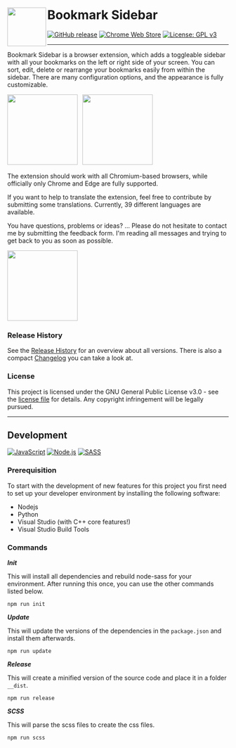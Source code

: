 # <img src="https://raw.githubusercontent.com/Kiuryy/Bookmark_Sidebar/master/src/img/icon/256x256.png" width="88" align="left" /> Bookmark Sidebar

[![GitHub release](https://img.shields.io/github/release/kiuryy/bookmark_sidebar.svg)](https://github.com/Kiuryy/Bookmark_Sidebar/releases)
[![Chrome Web Store](https://img.shields.io/chrome-web-store/d/jdbnofccmhefkmjbkkdkfiicjkgofkdh.svg)](https://chrome.google.com/webstore/detail/bookmark-sidebar/jdbnofccmhefkmjbkkdkfiicjkgofkdh)
[![License: GPL v3](https://img.shields.io/badge/License-GPL_v3-lightgray.svg)](https://www.gnu.org/licenses/gpl-3.0)

---

Bookmark Sidebar is a browser extension, which adds a toggleable sidebar with all your bookmarks on the left or right side of your screen. You can sort, edit, delete or rearrange your bookmarks easily from within the sidebar. There are many configuration options, and the appearance is fully customizable. 

<a href="https://chrome.google.com/webstore/detail/bookmark-sidebar/jdbnofccmhefkmjbkkdkfiicjkgofkdh" target="_blank"><img src="https://extensions.redeviation.com/img/github_download_chrome.png" width="160" /></a>&ensp;
<a href="https://microsoftedge.microsoft.com/addons/detail/lmjefbghkfeppnpofmbfmhgodpclipbl" target="_blank"><img src="https://extensions.redeviation.com/img/github_download_edge.png" width="160" /></a>

The extension should work with all Chromium-based browsers, while officially only Chrome and Edge are fully supported.

If you want to help to translate the extension, feel free to contribute by submitting some translations. Currently, 39 different languages are available.

You have questions, problems or ideas? ... Please do not hesitate to contact me by submitting the feedback form. I'm reading all messages and trying to get back to you as soon as possible.

<a href="https://extensions.redeviation.com/feedback/bs"><img src="https://extensions.redeviation.com/img/github_contact.png" width="160" /></a>

### Release History
See the [Release History](https://github.com/Kiuryy/Bookmark_Sidebar/releases) for an overview about all versions. There is also a compact [Changelog](https://extensions.redeviation.com/changelog/bs) you can take a look at.

### License
This project is licensed under the GNU General Public License v3.0 - see the [license file](license.txt) for details. Any copyright infringement will be legally pursued.

---

## Development

[![JavaScript](https://img.shields.io/badge/JavaScript-efd81d.svg)](https://developer.mozilla.org/de/docs/Web/JavaScript)
[![Node.js](https://img.shields.io/badge/Node.js-74b758.svg)](https://nodejs.org/)
[![SASS](https://img.shields.io/badge/Sass-bf4080.svg)](https://sass-lang.com/)


### Prerequisition

To start with the development of new features for this project you first need to set up your developer environment by installing the following software:
- Nodejs
- Python
- Visual Studio (with C++ core features!)
- Visual Studio Build Tools

### Commands

**_Init_**

This will install all dependencies and rebuild node-sass for your environment. After running this once, you can use the other commands listed below.

```
npm run init
```

**_Update_**

This will update the versions of the dependencies in the `package.json` and install them afterwards.

```
npm run update
```

**_Release_**

This will create a minified version of the source code and place it in a folder `__dist`.

```
npm run release
```

**_SCSS_**

This will parse the scss files to create the css files.

```
npm run scss
```